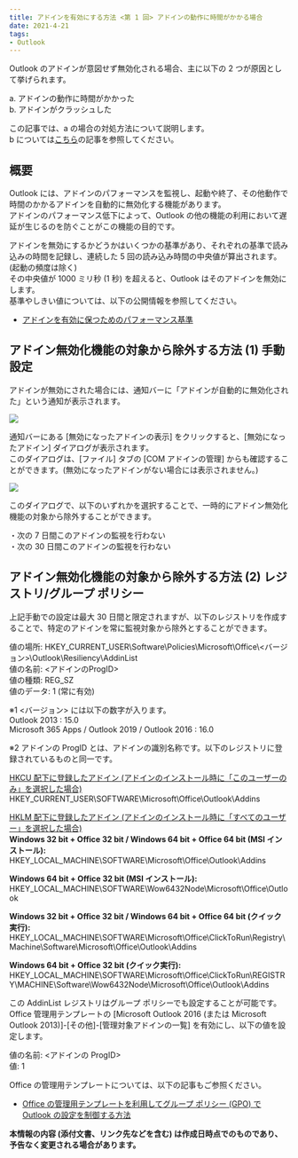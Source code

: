 ```yaml
---
title: アドインを有効にする方法 <第 1 回> アドインの動作に時間がかかる場合
date: 2021-4-21
tags:
- Outlook
---
```


Outlook のアドインが意図せず無効化される場合、主に以下の 2 つが原因として挙げられます。  

a. アドインの動作に時間がかかった  
b. アドインがクラッシュした  

この記事では、a の場合の対処方法について説明します。  
b については[こちら](https://jpmessaging.github.io/blog/enabled-addin-crash/)の記事を参照してください。  


## 概要  
Outlook には、アドインのパフォーマンスを監視し、起動や終了、その他動作で時間のかかるアドインを自動的に無効化する機能があります。  
アドインのパフォーマンス低下によって、Outlook の他の機能の利用において遅延が生じるのを防ぐことがこの機能の目的です。  

アドインを無効にするかどうかはいくつかの基準があり、それぞれの基準で読み込みの時間を記録し、連続した 5 回の読み込み時間の中央値が算出されます。(起動の頻度は除く)  
その中央値が 1000 ミリ秒 (1 秒) を超えると、Outlook はそのアドインを無効にします。  
基準やしきい値については、以下の公開情報を参照してください。  

- [アドインを有効に保つためのパフォーマンス基準](https://docs.microsoft.com/ja-jp/previous-versions/office/jj228679(v=office.15)#%E3%82%A2%E3%83%89%E3%82%A4%E3%83%B3%E3%82%92%E6%9C%89%E5%8A%B9%E3%81%AB%E4%BF%9D%E3%81%A4%E3%81%9F%E3%82%81%E3%81%AE%E3%83%91%E3%83%95%E3%82%A9%E3%83%BC%E3%83%9E%E3%83%B3%E3%82%B9%E5%9F%BA%E6%BA%96)


## アドイン無効化機能の対象から除外する方法 (1) 手動設定  
アドインが無効にされた場合には、通知バーに「アドインが自動的に無効化された」という通知が表示されます。  

![](Alert_Dialog.png)  

通知バーにある [無効になったアドインの表示] をクリックすると、[無効になったアドイン] ダイアログが表示されます。  
このダイアログは、[ファイル] タブの [COM アドインの管理] からも確認することができます。(無効になったアドインがない場合には表示されません。)  

![](Addin_Dialog.png)  

このダイアログで、以下のいずれかを選択することで、一時的にアドイン無効化機能の対象から除外することができます。  

・次の 7 日間このアドインの監視を行わない  
・次の 30 日間このアドインの監視を行わない  


## アドイン無効化機能の対象から除外する方法 (2) レジストリ/グループ ポリシー  
上記手動での設定は最大 30 日間と限定されますが、以下のレジストリを作成することで、特定のアドインを常に監視対象から除外とすることができます。  


値の場所: HKEY_CURRENT_USER\Software\Policies\Microsoft\Office\\<バージョン>\Outlook\Resiliency\AddinList  
値の名前: <アドインのProgID>  
値の種類: REG_SZ  
値のデータ: 1 (常に有効)  

※1 <バージョン> には以下の数字が入ります。  
Outlook 2013 : 15.0  
Microsoft 365 Apps / Outlook 2019 / Outlook 2016 : 16.0  

※2 アドインの ProgID とは、アドインの識別名称です。以下のレジストリに登録されているものと同一です。  

<ins>HKCU 配下に登録したアドイン (アドインのインストール時に「このユーザーのみ」を選択した場合)</ins>  
HKEY_CURRENT_USER\SOFTWARE\Microsoft\Office\Outlook\Addins  

<ins>HKLM 配下に登録したアドイン (アドインのインストール時に「すべてのユーザー」を選択した場合)</ins>  
**Windows 32 bit + Office 32 bit / Windows 64 bit + Office 64 bit (MSI インストール):**  
HKEY_LOCAL_MACHINE\SOFTWARE\Microsoft\Office\Outlook\Addins  
 
**Windows 64 bit + Office 32 bit (MSI インストール):**  
HKEY_LOCAL_MACHINE\SOFTWARE\Wow6432Node\Microsoft\Office\Outlook  
 
**Windows 32 bit + Office 32 bit / Windows 64 bit + Office 64 bit (クイック実行):**  
HKEY_LOCAL_MACHINE\SOFTWARE\Microsoft\Office\ClickToRun\Registry\Machine\Software\Microsoft\Office\Outlook\Addins  
 
**Windows 64 bit + Office 32 bit (クイック実行):**  
HKEY_LOCAL_MACHINE\SOFTWARE\Microsoft\Office\ClickToRun\REGISTRY\MACHINE\Software\Wow6432Node\Microsoft\Office\Outlook\Addins  


この AddinList レジストリはグループ ポリシーでも設定することが可能です。  
Office 管理用テンプレートの [Microsoft Outlook 2016 (または Microsoft Outlook 2013)]-[その他]-[管理対象アドインの一覧] を有効にし、以下の値を設定します。  

値の名前: <アドインの ProgID>  
値: 1  

Office の管理用テンプレートについては、以下の記事もご参照ください。  

- [Office の管理用テンプレートを利用してグループ ポリシー (GPO) で Outlook の設定を制御する方法](https://social.msdn.microsoft.com/Forums/ja-JP/9cfe7f7a-ca37-4a9b-98d6-e0b3d4362598/office-gpo-outlook-?forum=exchangeteamjp)  


**本情報の内容 (添付文書、リンク先などを含む) は作成日時点でのものであり、予告なく変更される場合があります。**  
